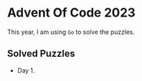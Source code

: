 # Advent Of Code 2023

This year, I am using `Go` to solve the puzzles.

## Solved Puzzles

- Day 1.
